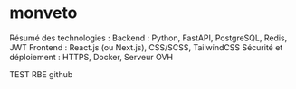 # monveto
Résumé des technologies :
Backend : Python, FastAPI, PostgreSQL, Redis, JWT
Frontend : React.js (ou Next.js), CSS/SCSS, TailwindCSS
Sécurité et déploiement : HTTPS, Docker, Serveur OVH


TEST RBE github 


